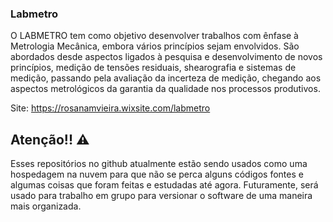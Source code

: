 ### Labmetro

O LABMETRO tem como objetivo desenvolver trabalhos com ênfase à Metrologia Mecânica, embora vários princípios sejam envolvidos. São abordados desde aspectos ligados à pesquisa e desenvolvimento de novos princípios, medição de tensões residuais, shearografia e sistemas de medição, passando pela avaliação da incerteza de medição, chegando aos aspectos metrológicos da garantia da qualidade nos processos produtivos.

Site: https://rosanamvieira.wixsite.com/labmetro


## Atenção!!  :warning:

Esses repositórios no github atualmente estão sendo usados como uma hospedagem na nuvem para que não se perca alguns códigos fontes e algumas coisas que foram feitas e estudadas até agora. Futuramente, será usado para trabalho em grupo para versionar o software de uma maneira mais organizada.
